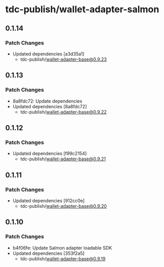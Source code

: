 # tdc-publish/wallet-adapter-salmon

## 0.1.14

### Patch Changes

-   Updated dependencies [a3d35a1]
    -   tdc-publish/wallet-adapter-base@0.9.23

## 0.1.13

### Patch Changes

-   8a8fdc72: Update dependencies
-   Updated dependencies [8a8fdc72]
    -   tdc-publish/wallet-adapter-base@0.9.22

## 0.1.12

### Patch Changes

-   Updated dependencies [f99c2154]
    -   tdc-publish/wallet-adapter-base@0.9.21

## 0.1.11

### Patch Changes

-   Updated dependencies [912cc0e]
    -   tdc-publish/wallet-adapter-base@0.9.20

## 0.1.10

### Patch Changes

-   b4f06fe: Update Salmon adapter loadable SDK
-   Updated dependencies [353f2a5]
    -   tdc-publish/wallet-adapter-base@0.9.19
